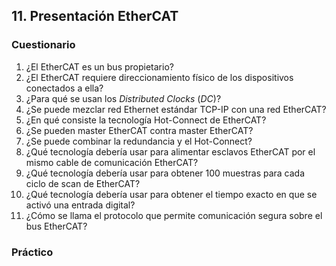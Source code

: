 


## 11. Presentación EtherCAT ##
### Cuestionario ###
1. ¿El EtherCAT es un bus propietario?
2. ¿El EtherCAT requiere direccionamiento físico de los dispositivos conectados a ella?
3. ¿Para qué se usan los *Distributed Clocks* (*DC*)?
4. ¿Se puede mezclar red Ethernet estándar TCP-IP con una red EtherCAT?
5. ¿En qué consiste la tecnología Hot-Connect de EtherCAT?
6. ¿Se pueden master EtherCAT contra master EtherCAT?
7. ¿Se puede combinar la redundancia y el Hot-Connect?
8. ¿Qué tecnología debería usar para alimentar esclavos EtherCAT por el mismo cable de comunicación EtherCAT?
9. ¿Qué tecnología debería usar para obtener 100 muestras para cada ciclo de scan de EtherCAT?
10.	¿Qué tecnología debería usar para obtener el tiempo exacto en que se activó una entrada digital?
11.	¿Cómo se llama el protocolo que permite comunicación segura sobre el bus EtherCAT?

### Práctico ###
